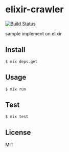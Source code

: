 # elixir-crawler

[![Build Status](https://travis-ci.org/cncgl/elixir-crawler.svg?branch=master)](https://travis-ci.org/cncgl/elixir-crawler)

sample implement on elixir

## Install
```
$ mix deps.get
```

## Usage
```
$ mix run
```

## Test
```
$ mix test
```

## License
MIT
